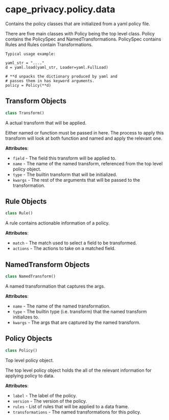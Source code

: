 <a name="cape_privacy.policy.data"></a>
# cape\_privacy.policy.data

Contains the policy classes that are initialized from a yaml policy file.

There are five main classes with Policy being the top level class. Policy contains
the PolicySpec and NamedTransformations. PolicySpec contains Rules and Rules
contain Transformations.

    Typical usage example:

    yaml_str = "...."
    d = yaml.load(yaml_str, Loader=yaml.FullLoad)

    # **d unpacks the dictionary produced by yaml and
    # passes them in has keyword arguments.
    policy = Policy(**d)

<a name="cape_privacy.policy.data.Transform"></a>
## Transform Objects

```python
class Transform()
```

A actual transform that will be applied.

Either named or function must be passed in here. The process to apply this
transform will look at both function and named and apply the relevant one.

**Attributes**:

- `field` - The field this transform will be applied to.
- `name` - The name of the named transform, referenced from
  the top level policy object.
- `type` - The builtin transform that will be initialized.
- `kwargs` - The rest of the arguments that will be passed to the transformation.

<a name="cape_privacy.policy.data.Rule"></a>
## Rule Objects

```python
class Rule()
```

A rule contains actionable information of a policy.

**Attributes**:

- `match` - The match used to select a field to be transformed.
- `actions` - The actions to take on a matched field.

<a name="cape_privacy.policy.data.NamedTransform"></a>
## NamedTransform Objects

```python
class NamedTransform()
```

A named transformation that captures the args.

**Attributes**:

- `name` - The name of the named transformation.
- `type` - The builtin type (i.e. transform) that the named transform initializes to.
- `kwargs` - The args that are captured by the named transform.

<a name="cape_privacy.policy.data.Policy"></a>
## Policy Objects

```python
class Policy()
```

Top level policy object.

The top level policy object holds the all of the relevant information
for applying policy to data.

**Attributes**:

- `label` - The label of the policy.
- `version` - The version of the policy.
- `rules` - List of rules that will be applied to a data frame.
- `transformations` - The named transformations for this policy.

